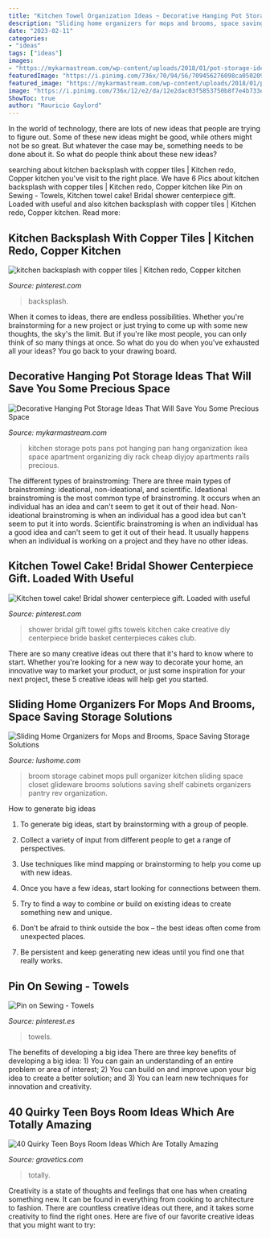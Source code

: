 ```yaml
---
title: "Kitchen Towel Organization Ideas ~ Decorative Hanging Pot Storage Ideas That Will Save You Some Precious Space"
description: "Sliding home organizers for mops and brooms, space saving storage solutions"
date: "2023-02-11"
categories:
- "ideas"
tags: ["ideas"]
images:
- "https://mykarmastream.com/wp-content/uploads/2018/01/pot-storage-ideas-12.jpg"
featuredImage: "https://i.pinimg.com/736x/70/94/56/709456276098ca050209aed7008fb962.jpg"
featured_image: "https://mykarmastream.com/wp-content/uploads/2018/01/pot-storage-ideas-12.jpg"
image: "https://i.pinimg.com/736x/12/e2/da/12e2dac03f5853750b8f7e4b733e0dfe--copper-kitchen-kitchen-redo.jpg"
ShowToc: true
author: "Mauricio Gaylord"
---
```



In the world of technology, there are lots of new ideas that people are trying to figure out. Some of these new ideas might be good, while others might not be so great. But whatever the case may be, something needs to be done about it. So what do people think about these new ideas?

	

		
searching about kitchen backsplash with copper tiles | Kitchen redo, Copper kitchen you've visit to the right place. We have 6 Pics about kitchen backsplash with copper tiles | Kitchen redo, Copper kitchen like Pin on Sewing - Towels, Kitchen towel cake! Bridal shower centerpiece gift. Loaded with useful and also kitchen backsplash with copper tiles | Kitchen redo, Copper kitchen. Read more:
		
    
## Kitchen Backsplash With Copper Tiles | Kitchen Redo, Copper Kitchen

<img loading=lazy src="https://i.pinimg.com/736x/12/e2/da/12e2dac03f5853750b8f7e4b733e0dfe--copper-kitchen-kitchen-redo.jpg" onerror="this.onerror=null;this.src='https://tse1.mm.bing.net/th?id=OIP.z580eFBiVYScL7dGqU56BQEsDh&amp;pid=15.1';" alt="kitchen backsplash with copper tiles | Kitchen redo, Copper kitchen">

_Source: pinterest.com_

>backsplash. 

	

When it comes to ideas, there are endless possibilities. Whether you're brainstorming for a new project or just trying to come up with some new thoughts, the sky's the limit. But if you're like most people, you can only think of so many things at once. So what do you do when you've exhausted all your ideas? You go back to your drawing board.

    
## Decorative Hanging Pot Storage Ideas That Will Save You Some Precious Space

<img loading=lazy src="https://mykarmastream.com/wp-content/uploads/2018/01/pot-storage-ideas-12.jpg" onerror="this.onerror=null;this.src='https://tse1.mm.bing.net/th?id=OIP.3AHXJ0Ca62lsWNeSCH371wHaJ4&amp;pid=15.1';" alt="Decorative Hanging Pot Storage Ideas That Will Save You Some Precious Space">

_Source: mykarmastream.com_

>kitchen storage pots pans pot hanging pan hang organization ikea space apartment organizing diy rack cheap diyjoy apartments rails precious. 

	

The different types of brainstroming:
There are three main types of brainstroming: ideational, non-ideational, and scientific. Ideational brainstroming is the most common type of brainstroming. It occurs when an individual has an idea and can't seem to get it out of their head. Non-ideational brainstroming is when an individual has a good idea but can't seem to put it into words. Scientific brainstroming is when an individual has a good idea and can't seem to get it out of their head. It usually happens when an individual is working on a project and they have no other ideas.

    
## Kitchen Towel Cake! Bridal Shower Centerpiece Gift. Loaded With Useful

<img loading=lazy src="https://i.pinimg.com/736x/70/94/56/709456276098ca050209aed7008fb962.jpg" onerror="this.onerror=null;this.src='https://tse1.mm.bing.net/th?id=OIP.gMIHCDGrroPZcKRolx3ozwHaLk&amp;pid=15.1';" alt="Kitchen towel cake! Bridal shower centerpiece gift. Loaded with useful">

_Source: pinterest.com_

>shower bridal gift towel gifts towels kitchen cake creative diy centerpiece bride basket centerpieces cakes club. 

	

There are so many creative ideas out there that it's hard to know where to start. Whether you're looking for a new way to decorate your home, an innovative way to market your product, or just some inspiration for your next project, these 5 creative ideas will help get you started.

    
## Sliding Home Organizers For Mops And Brooms, Space Saving Storage Solutions

<img loading=lazy src="https://www.lushome.com/wp-content/uploads/2018/06/space-saving-broom-storage-solutions-2.jpg" onerror="this.onerror=null;this.src='https://tse1.mm.bing.net/th?id=OIP.E0iDrP--pzeI2TBEhA5imAAAAA&amp;pid=15.1';" alt="Sliding Home Organizers for Mops and Brooms, Space Saving Storage Solutions">

_Source: lushome.com_

>broom storage cabinet mops pull organizer kitchen sliding space closet glideware brooms solutions saving shelf cabinets organizers pantry rev organization. 

	

How to generate big ideas
1. To generate big ideas, start by brainstorming with a group of people.
2. Collect a variety of input from different people to get a range of perspectives.

3. Use techniques like mind mapping or brainstorming to help you come up with new ideas.

4. Once you have a few ideas, start looking for connections between them.
5. Try to find a way to combine or build on existing ideas to create something new and unique.
6. Don’t be afraid to think outside the box – the best ideas often come from unexpected places.
7. Be persistent and keep generating new ideas until you find one that really works.

    
## Pin On Sewing - Towels

<img loading=lazy src="https://i.pinimg.com/736x/ae/1e/82/ae1e8269f57d733a53d4975e82255d72--kitchen-towels-crafts-kitchen-towel-apron.jpg" onerror="this.onerror=null;this.src='https://tse4.mm.bing.net/th?id=OIP.69BFUEVeK17tLoHqyJdWlgHaJ3&amp;pid=15.1';" alt="Pin on Sewing - Towels">

_Source: pinterest.es_

>towels. 

	

The benefits of developing a big idea
There are three key benefits of developing a big idea: 1) You can gain an understanding of an entire problem or area of interest; 2) You can build on and improve upon your big idea to create a better solution; and 3) You can learn new techniques for innovation and creativity.

    
## 40 Quirky Teen Boys Room Ideas Which Are Totally Amazing

<img loading=lazy src="https://www.gravetics.com/wp-content/uploads/2017/06/Beautiful-Room-Decor-768x512.jpg" onerror="this.onerror=null;this.src='https://tse2.mm.bing.net/th?id=OIP.hoO8qnJnKNAO1FgvybolcQHaE8&amp;pid=15.1';" alt="40 Quirky Teen Boys Room Ideas Which Are Totally Amazing">

_Source: gravetics.com_

>totally. 

	

Creativity is a state of thoughts and feelings that one has when creating something new. It can be found in everything from cooking to architecture to fashion. There are countless creative ideas out there, and it takes some creativity to find the right ones. Here are five of our favorite creative ideas that you might want to try: 

